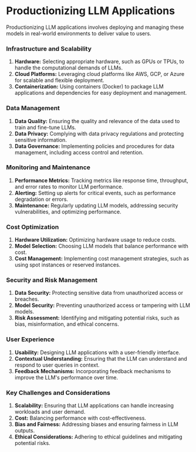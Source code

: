 # Productionizing LLM Applications
Productionizing LLM applications involves deploying and managing these models in real-world environments to deliver value to users.

### Infrastructure and Scalability
1. **Hardware:** Selecting appropriate hardware, such as GPUs or TPUs, to handle the computational demands of LLMs.
2. **Cloud Platforms:** Leveraging cloud platforms like AWS, GCP, or Azure for scalable and flexible deployment.
3. **Containerization:** Using containers (Docker) to package LLM applications and dependencies for easy deployment and management.

### Data Management
1. **Data Quality:** Ensuring the quality and relevance of the data used to train and fine-tune LLMs.
2. **Data Privacy:** Complying with data privacy regulations and protecting sensitive information.
3. **Data Governance:** Implementing policies and procedures for data management, including access control and retention.

### Monitoring and Maintenance
1. **Performance Metrics:** Tracking metrics like response time, throughput, and error rates to monitor LLM performance.
2. **Alerting:** Setting up alerts for critical events, such as performance degradation or errors.
3. **Maintenance:** Regularly updating LLM models, addressing security vulnerabilities, and optimizing performance.

### Cost Optimization
1. **Hardware Utilization:** Optimizing hardware usage to reduce costs.
2. **Model Selection:** Choosing LLM models that balance performance with cost.
3. **Cost Management:** Implementing cost management strategies, such as using spot instances or reserved instances.

### Security and Risk Management
1. **Data Security:** Protecting sensitive data from unauthorized access or breaches.
2. **Model Security:** Preventing unauthorized access or tampering with LLM models.
3. **Risk Assessment:** Identifying and mitigating potential risks, such as bias, misinformation, and ethical concerns.

### User Experience
1. **Usability:** Designing LLM applications with a user-friendly interface.
2. **Contextual Understanding:** Ensuring that the LLM can understand and respond to user queries in context.
3. **Feedback Mechanisms:** Incorporating feedback mechanisms to improve the LLM's performance over time.

### Key Challenges and Considerations
1. **Scalability:** Ensuring that LLM applications can handle increasing workloads and user demand.
2. **Cost:** Balancing performance with cost-effectiveness.
3. **Bias and Fairness:** Addressing biases and ensuring fairness in LLM outputs.
4. **Ethical Considerations:** Adhering to ethical guidelines and mitigating potential risks.
